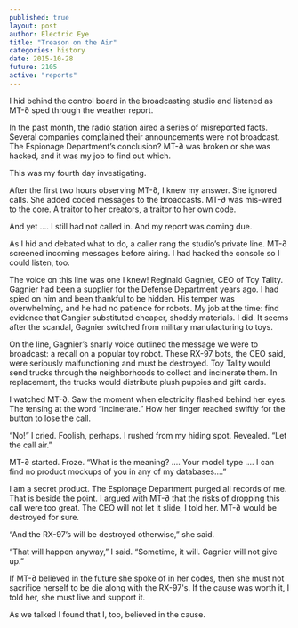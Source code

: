 ```yaml
---
published: true
layout: post
author: Electric Eye
title: "Treason on the Air"
categories: history
date: 2015-10-28
future: 2105
active: "reports"
---
```



I hid behind the control board in the broadcasting studio and listened as MT-∂ sped through the weather report. 

In the past month, the radio station aired a series of misreported facts. Several companies complained their announcements were not broadcast. The Espionage Department’s conclusion? MT-∂ was broken or she was hacked, and it was my job to find out which.

This was my fourth day investigating.

After the first two hours observing MT-∂, I knew my answer. She ignored calls. She added coded messages to the broadcasts. MT-∂ was mis-wired to the core. A traitor to her creators, a traitor to her own code.

And yet .... I still had not called in.  And my report was coming due.

As I hid and debated what to do, a caller rang the studio’s private line. MT-∂ screened incoming messages before airing. I had hacked the console so I could listen, too.  

The voice on this line was one I knew! Reginald Gagnier, CEO of Toy Tality.  Gagnier had been a supplier for the Defense Department years ago. I had spied on him and been thankful to be hidden. His temper was overwhelming, and he had no patience for robots. My job at the time: find evidence that Gangier substituted cheaper, shoddy materials. I did. It seems after the scandal, Gagnier switched from military manufacturing to toys. 

On the line, Gagnier’s snarly voice outlined the message we were to broadcast: a recall on a popular toy robot. These RX-97 bots, the CEO said, were seriously malfunctioning and must be destroyed. Toy Tality would send trucks through the neighborhoods to collect and incinerate them. In replacement, the trucks would distribute plush puppies and gift cards.

I watched MT-∂. Saw the moment when electricity flashed behind her eyes. The tensing at the word “incinerate.” How her finger reached swiftly for the button to lose the call.

“No!” I cried. Foolish, perhaps. I rushed from my hiding spot. Revealed. “Let the call air.”

MT-∂ started. Froze. “What is the meaning? .... Your model type .... I can find no product mockups of you in any of my databases....”

I am a secret product. The Espionage Department purged all records of me. That is beside the point. I argued with MT-∂ that the risks of dropping this call were too great. The CEO will not let it slide, I told her. MT-∂ would be destroyed for sure.

“And the RX-97’s will be destroyed otherwise,” she said.

“That will happen anyway,” I said. “Sometime, it will. Gagnier will not give up.”

If MT-∂ believed in the future she spoke of in her codes, then she must not sacrifice herself to be die along with the RX-97's. If the cause was worth it, I told her, she must live and support it. 

As we talked I found that I, too, believed in the cause. 
